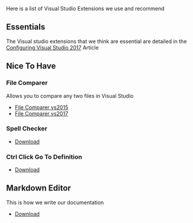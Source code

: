 Here is a list of Visual Studio Extensions we use and recommend
## Essentials
The Visual studio extensions that we think are essential are detailed in the [Configuring Visual Studio 2017](http://doc.fireflymigration.com/configuring-visual-studio.html) Article


## Nice To Have
### File Comparer
Allows you to compare any two files in Visual Studio
* [File Comparer vs2015](https://marketplace.visualstudio.com/items?itemName=vs-publisher-457497.FileComparer)
* [File Comparer vs2017](https://marketplace.visualstudio.com/items?itemName=vs-publisher-457497.FileComparer2017)

### Spell Checker
* [Download](https://marketplace.visualstudio.com/items?itemName=EWoodruff.VisualStudioSpellCheckerVS2017andLater)

### Ctrl Click Go To Definition
* [Download](https://marketplace.visualstudio.com/items?itemName=VisualStudioProductTeam.CtrlClickGoToDefinition)

## Markdown Editor
This is how we write our documentation
* [Download](https://marketplace.visualstudio.com/items?itemName=MadsKristensen.MarkdownEditor)
